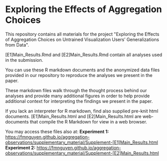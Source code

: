 # Exploring the Effects of Aggregation Choices

This repository contains all materials for the project "Exploring the Effects of Aggregation Choices on Untrained Visualization Users’ Generalizations from Data".

[E1]Main_Results.Rmd and [E2]Main_Results.Rmd contain all analyses used in the submission.

You can use these R markdown documents and the anonymized data files provided in our repository to reproduce the analyses we present in the paper.

These markdown files walk through the thought process behind our analyses and provide many additional figures in order to help provide additional context for interpreting the findings we present in the paper.

If you lack an interpreter for R markdown, find also supplied pre-knit html documents. 
[E1]Main_Results.html and [E2]Main_Results.html are web-documents that compile the R Markdown for view in a web browser.

You may access these files also at: 
**Experiment 1:** https://fmnguyen.github.io/aggregation-observations/supplementary_material/Supplement-[E1]Main_Results.html
**Experiment 2:** https://fmnguyen.github.io/aggregation-observations/supplementary_material/Supplement-[E2]Main_Results.html
